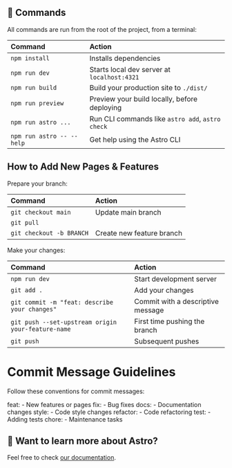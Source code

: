 ## 🧞 Commands

All commands are run from the root of the project, from a terminal:

| Command                   | Action                                           |
| :------------------------ | :----------------------------------------------- |
| `npm install`             | Installs dependencies                            |
| `npm run dev`             | Starts local dev server at `localhost:4321`      |
| `npm run build`           | Build your production site to `./dist/`          |
| `npm run preview`         | Preview your build locally, before deploying     |
| `npm run astro ...`       | Run CLI commands like `astro add`, `astro check` |
| `npm run astro -- --help` | Get help using the Astro CLI                     |

## How to Add New Pages & Features

Prepare your branch:

| Command                  | Action                    |
| :----------------------- | :------------------------ |
| `git checkout main`      | Update main branch        |
| `git pull`               |                           |
| `git checkout -b BRANCH` | Create new feature branch |

Make your changes:

| Command                                            | Action                            |
| :------------------------------------------------- | :-------------------------------- |
| `npm run dev`                                      | Start development server          |
| `git add .`                                        | Add your changes                  |
| `git commit -m "feat: describe your changes"`      | Commit with a descriptive message |
| `git push --set-upstream origin your-feature-name` | First time pushing the branch     |
| `git push`                                         | Subsequent pushes                 |

# Commit Message Guidelines

Follow these conventions for commit messages:

feat: - New features or pages
fix: - Bug fixes
docs: - Documentation changes
style: - Code style changes
refactor: - Code refactoring
test: - Adding tests
chore: - Maintenance tasks

## 👀 Want to learn more about Astro?

Feel free to check [our documentation](https://docs.astro.build).

